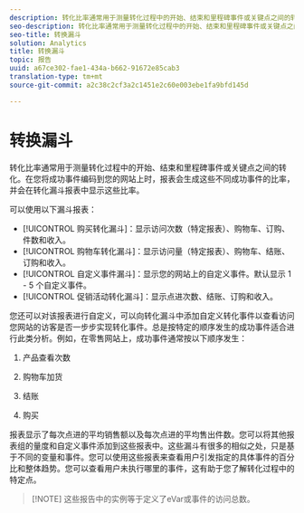 ```yaml
---
description: 转化比率通常用于测量转化过程中的开始、结束和里程碑事件或关键点之间的转化。在您将成功事件编码到您的网站上时，报表会生成这些不同成功事件的比率，并会在转化漏斗报表中显示这些比率。
seo-description: 转化比率通常用于测量转化过程中的开始、结束和里程碑事件或关键点之间的转化。在您将成功事件编码到您的网站上时，报表会生成这些不同成功事件的比率，并会在转化漏斗报表中显示这些比率。
seo-title: 转换漏斗
solution: Analytics
title: 转换漏斗
topic: 报告
uuid: a67ce302-fae1-434a-b662-91672e85cab3
translation-type: tm+mt
source-git-commit: a2c38c2cf3a2c1451e2c60e003ebe1fa9bfd145d

---
```



# 转换漏斗

转化比率通常用于测量转化过程中的开始、结束和里程碑事件或关键点之间的转化。在您将成功事件编码到您的网站上时，报表会生成这些不同成功事件的比率，并会在转化漏斗报表中显示这些比率。

可以使用以下漏斗报表：

* [!UICONTROL 购买转化漏斗]：显示访问次数（特定报表）、购物车、订购、件数和收入。
* [!UICONTROL 购物车转化漏斗]：显示访问量（特定报表）、购物车、结账、订购和收入。
* [!UICONTROL 自定义事件漏斗]：显示您的网站上的自定义事件。默认显示 1 - 5 个自定义事件。
* [!UICONTROL 促销活动转化漏斗]：显示点进次数、结账、订购和收入。

您还可以对该报表进行自定义，可以向转化漏斗中添加自定义转化事件以查看访问您网站的访客是否一步步实现转化事件。总是按特定的顺序发生的成功事件适合进行此类分析。例如，在零售网站上，成功事件通常按以下顺序发生：

1. 产品查看次数

2. 购物车加货

3. 结账

4. 购买

报表显示了每次点进的平均销售额以及每次点进的平均售出件数。您可以将其他报表组的量度和自定义事件添加到这些报表中。这些漏斗有很多的相似之处，只是基于不同的变量和事件。您可以使用这些报表来查看用户引发指定的具体事件的百分比和整体趋势。您可以查看用户未执行哪里的事件，这有助于您了解转化过程中的特定点。

> [!NOTE] 这些报告中的实例等于定义了eVar或事件的访问总数。

